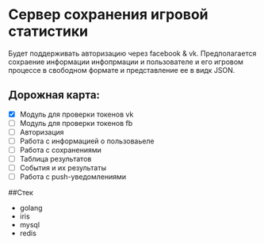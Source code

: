 # Сервер сохранения игровой статистики

Будет поддерживать авторизацию через facebook & vk.
Предполагается сохраение информации инфопрмации и пользователе и его игровом процессе в свободном формате и представление ее в видк JSON.

## Дорожная карта:
- [x] Модуль для проверки токенов vk
- [ ] Модуль для проверки токенов fb
- [ ] Авторизация
- [ ] Работа с информацией о пользоваьеле
- [ ] Работа с сохранениями
- [ ] Таблица результатов
- [ ] События и их результаты
- [ ] Работа с push-уведомлениями

##Стек
* golang
* iris
* mysql
* redis




